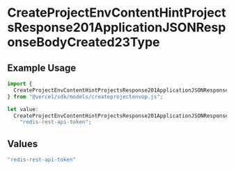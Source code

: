 # CreateProjectEnvContentHintProjectsResponse201ApplicationJSONResponseBodyCreated23Type

## Example Usage

```typescript
import {
  CreateProjectEnvContentHintProjectsResponse201ApplicationJSONResponseBodyCreated23Type,
} from "@vercel/sdk/models/createprojectenvop.js";

let value:
  CreateProjectEnvContentHintProjectsResponse201ApplicationJSONResponseBodyCreated23Type =
    "redis-rest-api-token";
```

## Values

```typescript
"redis-rest-api-token"
```